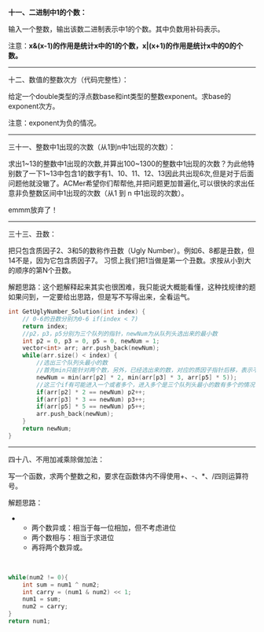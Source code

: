 **十一、二进制中1的个数：**

输入一个整数，输出该数二进制表示中1的个数。其中负数用补码表示。



注意：**x&(x-1)的作用是统计x中的1的个数，x|(x+1)的作用是统计x中的0的个数。**

***

十二、数值的整数次方（代码完整性）：

给定一个double类型的浮点数base和int类型的整数exponent。求base的exponent次方。



注意：exponent为负的情况。



***

三十一、整数中1出现的次数（从1到n中1出现的次数）：

求出1~13的整数中1出现的次数,并算出100~1300的整数中1出现的次数？为此他特别数了一下1~13中包含1的数字有1、10、11、12、13因此共出现6次,但是对于后面问题他就没辙了。ACMer希望你们帮帮他,并把问题更加普遍化,可以很快的求出任意非负整数区间中1出现的次数（从1 到 n 中1出现的次数）。



emmm放弃了！



***

三十三、丑数：

把只包含质因子2、3和5的数称作丑数（Ugly Number）。例如6、8都是丑数，但14不是，因为它包含质因子7。 习惯上我们把1当做是第一个丑数。求按从小到大的顺序的第N个丑数。



解题思路：这个题解释起来其实也很困难，我只能说大概能看懂，这种找规律的题如果问到，一定要给出思路，但是写不写得出来，全看运气。

```C++
int GetUglyNumber_Solution(int index) { 
    // 0-6的丑数分别为0-6 if(index < 7) 
    return index; 
    //p2，p3，p5分别为三个队列的指针，newNum为从队列头选出来的最小数 
    int p2 = 0, p3 = 0, p5 = 0, newNum = 1; 
    vector<int> arr; arr.push_back(newNum); 
    while(arr.size() < index) {      
        //选出三个队列头最小的数     
        //首先min只能针对两个数，另外，已经选出来的数，对应的质因子指针后移，表示不再计算     
        newNum = min(arr[p2] * 2, min(arr[p3] * 3, arr[p5] * 5));     
        //这三个if有可能进入一个或者多个，进入多个是三个队列头最小的数有多个的情况     
        if(arr[p2] * 2 == newNum) p2++;     
        if(arr[p3] * 3 == newNum) p3++;     
        if(arr[p5] * 5 == newNum) p5++;     
        arr.push_back(newNum);     
    } 
    return newNum; 
}

```



***

四十八、不用加减乘除做加法：

写一个函数，求两个整数之和，要求在函数体内不得使用+、-、*、/四则运算符号。



解题思路：

- - 两个数异或：相当于每一位相加，但不考虑进位
  - 两个数相与：相当于求进位
  - 再将两个数异或。

​    

```C++
while(num2 != 0){            
    int sum = num1 ^ num2;        
    int carry = (num1 & num2) << 1;   
    num1 = sum;         
    num2 = carry;    
}        
return num1; 
```


